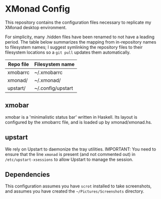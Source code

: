 XMonad Config
==============

This repository contains the configuration files necessary to
replicate my XMonad desktop environment.

For simplicity, many .hidden files have been renamed to not have a
leading period. The table below summarizes the mapping from
in-repository names to filesystem names; I suggest symlinking the
repository files to their filesystem locations so a `git pull` updates
them automatically.

| Repo file | Filesystem name |
| --------- | --------------- |
| xmobarrc  | ~/.xmobarrc     |
| xmonad/   | ~/.xmonad/      |
| upstart/  | ~/.config/upstart |

xmobar
------

xmobar is a 'minimalistic status bar' written in Haskell. Its layout
is configured by the xmobarrc file, and is loaded up by
xmonad/xmonad.hs.

upstart
-------

We rely on Upstart to daemonize the tray utilities. IMPORTANT: You
need to ensure that the line `xmonad` is present (and not commented
out) in `/etc/upstart-xsessions` to allow Upstart to manage the
session.

Dependencies
------------

This configuration assumes you have `scrot` installed to take
screenshots, and assumes you have created the `~/Pictures/Screenshots`
directory.